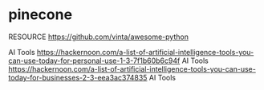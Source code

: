 # pinecone
RESOURCE
https://github.com/vinta/awesome-python

AI Tools https://hackernoon.com/a-list-of-artificial-intelligence-tools-you-can-use-today-for-personal-use-1-3-7f1b60b6c94f
AI Tools https://hackernoon.com/a-list-of-artificial-intelligence-tools-you-can-use-today-for-businesses-2-3-eea3ac374835
AI Tools 

